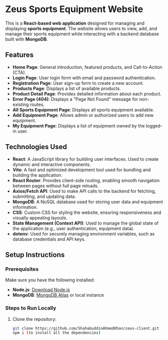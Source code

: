 # Zeus Sports Equipment Website

This is a **React-based web application** designed for managing and displaying **sports equipment**. The website allows users to view, add, and manage their sports equipment while interacting with a backend database built with **MongoDB**.

## Features

- **Home Page**: General introduction, featured products, and Call-to-Action (CTA).
- **Login Page**: User login form with email and password authentication.
- **Registration Page**: User sign-up form to create a new account.
- **Products Page**: Displays a list of available products.
- **Product Detail Page**: Provides detailed information about each product.
- **Error Page (404)**: Displays a "Page Not Found" message for non-existing routes.
- **All Sports Equipment Page**: Displays all sports equipment available.
- **Add Equipment Page**: Allows admin or authorized users to add new equipment.
- **My Equipment Page**: Displays a list of equipment owned by the logged-in user.

## Technologies Used

- **React**: A JavaScript library for building user interfaces. Used to create dynamic and interactive components.
- **Vite**: A fast and optimized development tool used for bundling and building the application.
- **React Router**: Provides client-side routing, enabling smooth navigation between pages without full page reloads.
- **Axios/Fetch API**: Used to make API calls to the backend for fetching, submitting, and updating data.
- **MongoDB**: A NoSQL database used for storing user data and equipment information.
- **CSS**: Custom CSS for styling the website, ensuring responsiveness and visually appealing layouts.
- **State Management (Context API)**: Used to manage the global state of the application (e.g., user authentication, equipment data).
- **dotenv**: Used for securely managing environment variables, such as database credentials and API keys.

## Setup Instructions

### Prerequisites

Make sure you have the following installed:

- **Node.js**: [Download Node.js](https://nodejs.org/)
- **MongoDB**: [MongoDB Atlas](https://www.mongodb.com/cloud/atlas) or local instance

### Steps to Run Locally

1. Clone the repository:

   ```bash
   git clone https://github.com/ShahabuddinAhmedKhan/zeus-client.git
   npm i (to install all the dependencies)
